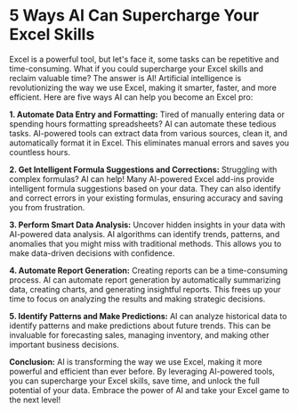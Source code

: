 # 5 Ways AI Can Supercharge Your Excel Skills

Excel is a powerful tool, but let's face it, some tasks can be repetitive and time-consuming. What if you could supercharge your Excel skills and reclaim valuable time? The answer is AI! Artificial intelligence is revolutionizing the way we use Excel, making it smarter, faster, and more efficient. Here are five ways AI can help you become an Excel pro:

**1. Automate Data Entry and Formatting:**
Tired of manually entering data or spending hours formatting spreadsheets? AI can automate these tedious tasks. AI-powered tools can extract data from various sources, clean it, and automatically format it in Excel. This eliminates manual errors and saves you countless hours.

**2. Get Intelligent Formula Suggestions and Corrections:**
Struggling with complex formulas? AI can help! Many AI-powered Excel add-ins provide intelligent formula suggestions based on your data. They can also identify and correct errors in your existing formulas, ensuring accuracy and saving you from frustration.

**3. Perform Smart Data Analysis:**
Uncover hidden insights in your data with AI-powered data analysis. AI algorithms can identify trends, patterns, and anomalies that you might miss with traditional methods. This allows you to make data-driven decisions with confidence.

**4. Automate Report Generation:**
Creating reports can be a time-consuming process. AI can automate report generation by automatically summarizing data, creating charts, and generating insightful reports. This frees up your time to focus on analyzing the results and making strategic decisions.

**5. Identify Patterns and Make Predictions:**
AI can analyze historical data to identify patterns and make predictions about future trends. This can be invaluable for forecasting sales, managing inventory, and making other important business decisions.

**Conclusion:**
AI is transforming the way we use Excel, making it more powerful and efficient than ever before. By leveraging AI-powered tools, you can supercharge your Excel skills, save time, and unlock the full potential of your data. Embrace the power of AI and take your Excel game to the next level!

